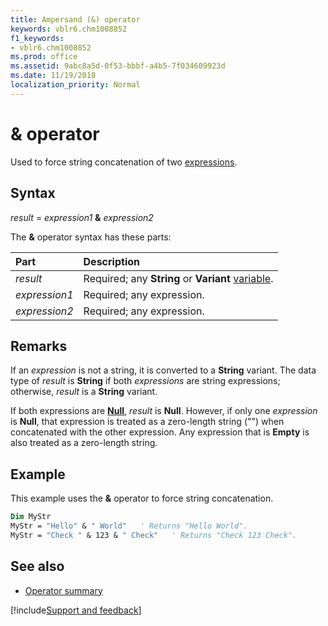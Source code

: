 ```yaml
---
title: Ampersand (&) operator
keywords: vblr6.chm1008852
f1_keywords:
- vblr6.chm1008852
ms.prod: office
ms.assetid: 9abc8a5d-0f53-bbbf-a4b5-7f034609923d
ms.date: 11/19/2018
localization_priority: Normal
---
```


# & operator

Used to force string concatenation of two [expressions](../../Glossary/vbe-glossary.md#expression).

## Syntax

_result_ = _expression1_ **&** _expression2_

The **&** operator syntax has these parts:

|Part|Description|
|:-----|:-----|
| _result_|Required; any **String** or **Variant** [variable](../../Glossary/vbe-glossary.md).|
| _expression1_|Required; any expression.|
| _expression2_|Required; any expression.|


## Remarks

If an _expression_ is not a string, it is converted to a **String** variant. The data type of _result_ is **String** if both _expressions_ are string expressions; otherwise, _result_ is a **String** variant. 

If both expressions are **[Null](../../Glossary/vbe-glossary.md#null)**, _result_ is **Null**. However, if only one _expression_ is **Null**, that expression is treated as a zero-length string ("") when concatenated with the other expression. Any expression that is **Empty** is also treated as a zero-length string.

## Example

This example uses the **&** operator to force string concatenation.

```vb
Dim MyStr
MyStr = "Hello" & " World"   ' Returns "Hello World".
MyStr = "Check " & 123 & " Check"   ' Returns "Check 123 Check".
```


## See also

- [Operator summary](operator-summary.md)

[!include[Support and feedback](~/includes/feedback-boilerplate.md)]